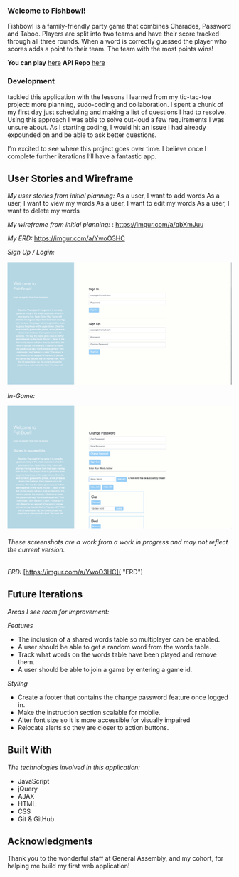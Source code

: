 ### Welcome to Fishbowl!

Fishbowl is a family-friendly party game that combines Charades, Password and Taboo. Players are split into two teams and have their score tracked through all three rounds. When a word is correctly guessed the player who scores adds a point to their team. The team with the most points wins!

**You can play** [here](https://nicksolie.github.io/fishbowl-client/)
**API Repo** [here](https://github.com/nicksolie/Fishbowl-api)

### Development

tackled this application with the lessons I learned from my tic-tac-toe project: more planning, sudo-coding and collaboration. I spent a chunk of my first day just scheduling and making a list of questions I had to resolve.  Using this approach I was able to solve out-loud a few requirements I was unsure about. As I starting coding, I would hit an issue I had already expounded on and be able to ask better questions.

I’m excited to see where this project goes over time. I believe once I complete further iterations I’ll have a fantastic app.
<!-- Since this is the first web development application I’ve built, my development process after an initial planning phase was effectively ad-hoc. I started by creating the game board itself so I could have a representation of the primary function of the application. I then used the game board layout to guide me through the user storied I created during planning.

A lesson I’ve learned from this project is to notice when unsuccessful problem solving turns into unsuccessful time management. -->

## User Stories and Wireframe

*My user stories from initial planning:*
As a user, I want to add words
As a user, I want to view my words
As a user, I want to edit my words
As a user, I want to delete my words


*My wireframe from initial planning:* :
https://imgur.com/a/qbXmJuu

*My ERD:* https://imgur.com/a/YwoO3HC
<!-- ![](assets/images/%20wireframe.jpeg "My Wireframe")

<!-- *The current version:* -->
*Sign Up / Login:*

![](assets/images/project2_login_pic.jpeg "Sign Up / Login Page")


*In-Game:*

![](assets/images/project2_words_pic.jpeg "In-Game")
###### These screenshots are a work from a work in progress and may not reflect the current version.


*ERD:* [https://imgur.com/a/YwoO3HC]( "ERD")

## Future Iterations

*Areas I see room for improvement:*

*Features*
- The inclusion of a shared words table so multiplayer can be enabled.
- A user should be able to get a random word from the words table.
- Track what words on the words table have been played and remove them.
- A user should be able to join a game by entering a game id.


*Styling*
- Create a footer that contains the change password feature once logged in.
- Make the instruction section scalable for mobile.
- Alter font size so it is more accessible for visually impaired
- Relocate alerts so they are closer to action buttons.


## Built With

*The technologies involved in this application:*
- JavaScript
- jQuery
- AJAX
- HTML
- CSS
- Git & GitHub


## Acknowledgments

Thank you to the wonderful staff at General Assembly, and my cohort, for helping me build my first web application!
